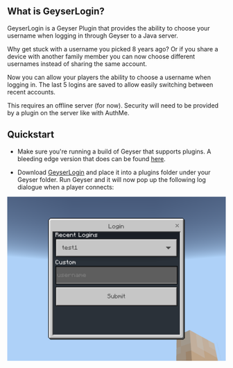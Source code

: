 
## What is GeyserLogin?

GeyserLogin is a Geyser Plugin that provides the ability to choose your username when logging
in through Geyser to a Java server.

Why get stuck with a username you picked 8 years ago?  Or if you share a device with another family
member you can now choose different usernames instead of sharing the same account.

Now you can allow your players the ability to choose a username when logging in. The last 5 logins are saved 
to allow easily switching between recent accounts.

This requires an offline server (for now). Security will need to be provided by a plugin on the
server like with AuthMe.

## Quickstart

* Make sure you're running a build of Geyser that supports plugins. A bleeding edge version that does
can be found [here](https://github.com/bundabrg/Geyser/releases).

* Download [GeyserLogin](https://github.com/bundabrg/GeyserLogin/releases) and place it into a plugins folder
under your Geyser folder. Run Geyser and it will now pop up the following log dialogue when a player
connects:

![](img/geyserlogin.png)